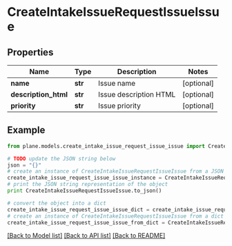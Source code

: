 # CreateIntakeIssueRequestIssueIssue


## Properties
Name | Type | Description | Notes
------------ | ------------- | ------------- | -------------
**name** | **str** | Issue name | [optional] 
**description_html** | **str** | Issue description HTML | [optional] 
**priority** | **str** | Issue priority | [optional] 

## Example

```python
from plane.models.create_intake_issue_request_issue_issue import CreateIntakeIssueRequestIssueIssue

# TODO update the JSON string below
json = "{}"
# create an instance of CreateIntakeIssueRequestIssueIssue from a JSON string
create_intake_issue_request_issue_issue_instance = CreateIntakeIssueRequestIssueIssue.from_json(json)
# print the JSON string representation of the object
print CreateIntakeIssueRequestIssueIssue.to_json()

# convert the object into a dict
create_intake_issue_request_issue_issue_dict = create_intake_issue_request_issue_issue_instance.to_dict()
# create an instance of CreateIntakeIssueRequestIssueIssue from a dict
create_intake_issue_request_issue_issue_from_dict = CreateIntakeIssueRequestIssueIssue.from_dict(create_intake_issue_request_issue_issue_dict)
```
[[Back to Model list]](../README.md#documentation-for-models) [[Back to API list]](../README.md#documentation-for-api-endpoints) [[Back to README]](../README.md)


